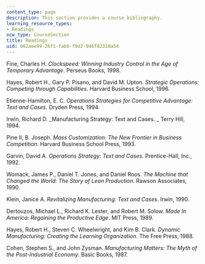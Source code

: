 ```yaml
---
content_type: page
description: This section provides a course bibliography.
learning_resource_types:
- Readings
ocw_type: CourseSection
title: Readings
uid: 062aee99-26f1-fabb-f9d2-946f82318a54
---
```


Fine, Charles H. _Clockspeed: Winning Industry Control in the Age of Temporary Advantage_. Perseus Books, 1998.

Hayes, Robert H., Gary P. Pisano, and David M. Upton. _Strategic Operations:_ _Competing through Capabilities_. Harvard Business School, 1996.

Etienne-Hamilton, E. C. _Operations Strategies for Competitive Advantage: Text and Cases_. Dryden Press, 1994.

Irwin, Richard D. _Manufacturing Strategy: Text and Cases. _ Terry Hill, 1994.

Pine II, B. Joseph. _Mass Customization: The New Frontier in Business Competition_. Harvard Business School Press, 1993.

Garvin, David A. _Operations Strategy: Text and Cases_. Prentice-Hall, Inc., 1992.

Womack, James P., Daniel T. Jones, and Daniel Roos. _The Machine that Changed the World: The Story of Lean Production_. Rawson Associates, 1990.

Klein, Janice A. _Revitalizing Manufacturing: Text and Cases_. Irwin, 1990.

Dertouzos, Michael L., Richard K. Lester, and Robert M. Solow. _Made In America:_ _Regaining the Productive Edge_. MIT Press, 1989.

Hayes, Robert H., Steven C. Wheelwright, and Kim B. Clark. _Dynamic Manufacturing: Creating the Learning Organization_. The Free Press, 1988.

Cohen, Stephen S., and John Zysman. _Manufacturing Matters: The Myth of the Post-Industrial Economy_. Basic Books, 1987.